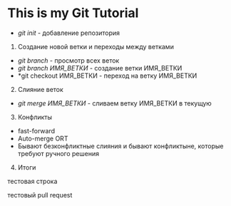 # This is my Git Tutorial

* *git init* - добавление репозитория

1. Создание новой ветки и переходы между ветками
* *git branch* - просмотр всех веток
* *git branch ИМЯ_ВЕТКИ* - создание ветки ИМЯ_ВЕТКИ
* *git checkout ИМЯ_ВЕТКИ - переход на ветку ИМЯ_ВЕТКИ

2. Слияние веток
* *git merge ИМЯ_ВЕТКИ* - сливаем ветку ИМЯ_ВЕТКИ в текущую

3. Конфликты
* fast-forward
* Auto-merge ORT
* Бывают безконфликтные слияния и бывают конфликтыне, которые требуют ручного решения

4. Итоги

тестовая строка

тестовый pull request